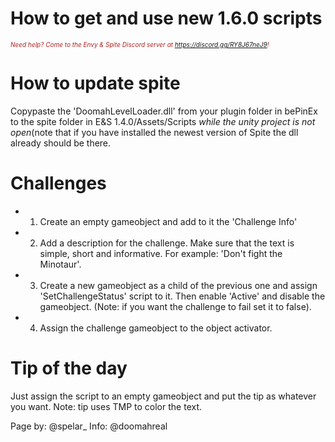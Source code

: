 # How to get and use new 1.6.0 scripts
<i><span style="color:FireBrick; font-size:10px;">Need help? Come to the Envy & Spite Discord server at <a href="https://discord.gg/RY8J67neJ9">https://discord.gg/RY8J67neJ9</a>!</span></i>

# How to update spite

Copypaste the 'DoomahLevelLoader.dll' from your plugin folder in bePinEx to the spite folder in E&S 1.4.0/Assets/Scripts *while the unity project is not open*(note that if you have installed the newest version of Spite the dll already should be there.

# Challenges

* 1. Create an empty gameobject and add to it the 'Challenge Info'

* 2. Add a description for the challenge. Make sure that the text is simple, short and informative. For example: 'Don't fight the Minotaur'.
* 3. Create a new gameobject as a child of the previous one and assign 'SetChallengeStatus' script to it. Then enable 'Active' and disable the gameobject. (Note: if you want the challenge to fail set it to false).

* 4. Assign the challenge gameobject to the object activator.

# Tip of the day

Just assign the script to an empty gameobject and put the tip as whatever you want. Note: tip uses TMP to color the text.

Page by: @spelar_
Info: @doomahreal
